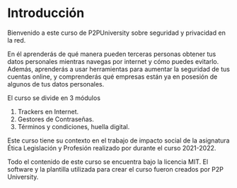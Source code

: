 # Introducción

Bienvenido a este curso de P2PUniversity sobre seguridad y privacidad en la red.

En él aprenderás de qué manera pueden terceras personas obtener tus datos personales mientras navegas por internet y cómo puedes evitarlo.
Además, aprenderás a usar herramientas para aumentar la seguridad de tus cuentas online, y comprenderás qué empresas están ya en posesión de algunos de tus datos personales.

El curso se divide en 3 módulos
  1. Trackers en Internet. <enlazar>
  2. Gestores de Contraseñas. <enlazar>
  3. Términos y condiciones, huella digital. <enlazar>


Este curso tiene su contexto en el trabajo de impacto social de la asignatura Ética Legislación y Profesión realizado por <Nombres> durante el curso 2021-2022.
  
Todo el contenido de este curso se encuentra bajo la licencia MIT. El software y la plantilla utilizada para crear el curso fueron creados por P2P University.
  

